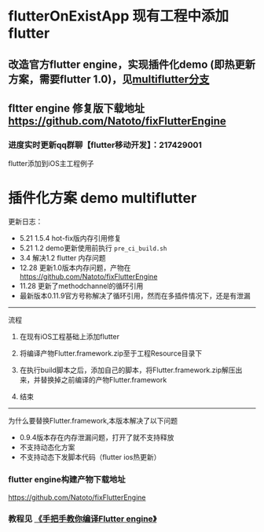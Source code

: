  
# flutterOnExistApp 现有工程中添加flutter

## 改造官方flutter engine，实现插件化demo (即热更新方案，需要flutter 1.0)，见[multiflutter分支](https://github.com/Natoto/flutterOnExistApp/tree/multiflutter) 

## fltter engine 修复版下载地址 https://github.com/Natoto/fixFlutterEngine 

### 进度实时更新qq群聊【flutter移动开发】：217429001

flutter添加到iOS主工程例子 
# 插件化方案 demo multiflutter 

更新日志：
* 5.21 1.5.4 hot-fix版内存引用修复
* 5.21 1.2 demo更新使用前执行 `pre_ci_build.sh`
* 3.4   解决1.2 flutter 内存问题
* 12.28 更新1.0版本内存问题，产物在 https://github.com/Natoto/fixFlutterEngine 
* 11.28 更新了methodchannel的循环引用
* 最新版本0.11.9官方号称解决了循环引用，然而在多插件情况下，还是有泄漏

---
流程

1. 在现有iOS工程基础上添加flutter

2. 将编译产物Flutter.framework.zip至于工程Resource目录下

3. 在执行build脚本之后，添加自己的脚本，将Flutter.framework.zip解压出来，并替换掉之前编译的产物Flutter.framework

4. 结束


---
为什么要替换Flutter.framework,本版本解决了以下问题

* 0.9.4版本存在内存泄漏问题，打开了就不支持释放
* 不支持动态化方案
* 不支持动态下发脚本代码（flutter ios热更新）

### flutter engine构建产物下载地址
https://github.com/Natoto/fixFlutterEngine 



### 教程见 [《手把手教你编译Flutter engine》](https://juejin.im/post/5c24acd5f265da6164141236)